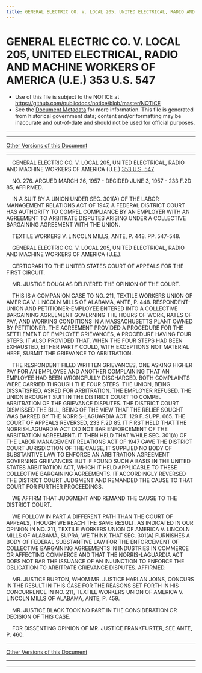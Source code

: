 ```yaml
---
title: GENERAL ELECTRIC CO. V. LOCAL 205, UNITED ELECTRICAL, RADIO AND MACHINE WORKERS OF AMERICA (U.E.) 353 U.S. 547
---
```


# GENERAL ELECTRIC CO. V. LOCAL 205, UNITED ELECTRICAL, RADIO AND MACHINE WORKERS OF AMERICA (U.E.) 353 U.S. 547

* Use of this file is subject to the NOTICE at https://github.com/publicdocs/notice/blob/master/NOTICE
* See the [Document Metadata](../../../index.md) for more information.
  This file is generated from historical government data; content and/or formatting may be inaccurate and out-of-date and should not be used for official purposes.

----------
----------

[Other Versions of this Document](https://publicdocs.github.io/go/links?ns=uslm-x&ref=%2Fus%2Fcourts%2Fscotus%2FusReporter%2F353%2F547)

----------

    GENERAL ELECTRIC CO. V. LOCAL 205, UNITED ELECTRICAL, RADIO AND MACHINE WORKERS OF AMERICA (U.E.) [353 U.S. 547][/us/courts/scotus/usReporter/353/547]

    NO. 276.  ARGUED MARCH 26, 1957 - DECIDED JUNE 3, 1957 - 233 F.2D 85, AFFIRMED.

    IN A SUIT BY A UNION UNDER SEC. 301(A) OF THE LABOR MANAGEMENT RELATIONS ACT OF 1947, A FEDERAL DISTRICT COURT HAS AUTHORITY TO COMPEL COMPLIANCE BY AN EMPLOYER WITH AN AGREEMENT TO ARBITRATE DISPUTES ARISING UNDER A COLLECTIVE BARGAINING AGREEMENT WITH THE UNION.

    TEXTILE WORKERS V. LINCOLN MILLS, ANTE, P. 448.  PP. 547-548.

    GENERAL ELECTRIC CO. V. LOCAL 205, UNITED ELECTRICAL, RADIO AND MACHINE WORKERS OF AMERICA (U.E.).

    CERTIORARI TO THE UNITED STATES COURT OF APPEALS FOR THE FIRST CIRCUIT.

    MR. JUSTICE DOUGLAS DELIVERED THE OPINION OF THE COURT.

    THIS IS A COMPANION CASE TO NO. 211, TEXTILE WORKERS UNION OF AMERICA V. LINCOLN MILLS OF ALABAMA, ANTE, P. 448.  RESPONDENT-UNION AND PETITIONER-EMPLOYEE ENTERED INTO A COLLECTIVE BARGAINING AGREEMENT GOVERNING THE HOURS OF WORK, RATES OF PAY, AND WORKING CONDITIONS IN A MASSACHUSETTS PLANT OWNED BY PETITIONER.  THE AGREEMENT PROVIDED A PROCEDURE FOR THE SETTLEMENT OF EMPLOYEE GRIEVANCES, A PROCEDURE HAVING FOUR STEPS.  IT ALSO PROVIDED THAT, WHEN THE FOUR STEPS HAD BEEN EXHAUSTED, EITHER PARTY COULD, WITH EXCEPTIONS NOT MATERIAL HERE, SUBMIT THE GRIEVANCE TO ARBITRATION.

    THE RESPONDENT FILED WRITTEN GRIEVANCES, ONE ASKING HIGHER PAY FOR AN EMPLOYEE AND ANOTHER COMPLAINING THAT AN EMPLOYEE HAD BEEN WRONGFULLY DISCHARGED.  BOTH COMPLAINTS WERE CARRIED THROUGH THE FOUR STEPS.  THE UNION, BEING DISSATISFIED, ASKED FOR ARBITRATION.  THE EMPLOYER REFUSED.  THE UNION BROUGHT SUIT IN THE DISTRICT COURT TO COMPEL ARBITRATION OF THE GRIEVANCE DISPUTES.  THE DISTRICT COURT DISMISSED THE BILL, BEING OF THE VIEW THAT THE RELIEF SOUGHT WAS BARRED BY THE NORRIS-LAGUARDIA ACT.  129 F. SUPP. 665.  THE COURT OF APPEALS REVERSED, 233 F.2D 85.  IT FIRST HELD THAT THE NORRIS-LAGUARDIA ACT DID NOT BAR ENFORCEMENT OF THE ARBITRATION AGREEMENT.  IT THEN HELD THAT WHILE SEC. 301(A) OF THE LABOR MANAGEMENT RELATIONS ACT OF 1947 GAVE THE DISTRICT COURT JURISDICTION OF THE CAUSE, IT SUPPLIED NO BODY OF SUBSTANTIVE LAW TO ENFORCE AN ARBITRATION AGREEMENT GOVERNING GRIEVANCES.  BUT IF FOUND SUCH A BASIS IN THE UNITED STATES ARBITRATION ACT, WHICH IT HELD APPLICABLE TO THESE COLLECTIVE BARGAINING AGREEMENTS.  IT ACCORDINGLY REVERSED THE DISTRICT COURT JUDGMENT AND REMANDED THE CAUSE TO THAT COURT FOR FURTHER PROCEEDINGS.

    WE AFFIRM THAT JUDGMENT AND REMAND THE CAUSE TO THE DISTRICT COURT.

    WE FOLLOW IN PART A DIFFERENT PATH THAN THE COURT OF APPEALS, THOUGH WE REACH THE SAME RESULT.  AS INDICATED IN OUR OPINION IN NO. 211, TEXTILE WORKERS UNION OF AMERICA V. LINCOLN MILLS OF ALABAMA, SUPRA, WE THINK THAT SEC. 301(A) FURNISHES A BODY OF FEDERAL SUBSTANTIVE LAW FOR THE ENFORCEMENT OF COLLECTIVE BARGAINING AGREEMENTS IN INDUSTRIES IN COMMERCE OR AFFECTING COMMERCE AND THAT THE NORRIS-LAGUARDIA ACT DOES NOT BAR THE ISSUANCE OF AN INJUNCTION TO ENFORCE THE OBLIGATION TO ARBITRATE GRIEVANCE DISPUTES.  AFFIRMED.

    MR. JUSTICE BURTON, WHOM MR. JUSTICE HARLAN JOINS, CONCURS IN THE RESULT IN THIS CASE FOR THE REASONS SET FORTH IN HIS CONCURRENCE IN NO. 211, TEXTILE WORKERS UNION OF AMERICA V. LINCOLN MILLS OF ALABAMA, ANTE, P. 459.

    MR. JUSTICE BLACK TOOK NO PART IN THE CONSIDERATION OR DECISION OF THIS CASE.

    FOR DISSENTING OPINION OF MR. JUSTICE FRANKFURTER, SEE ANTE, P. 460.

----------

[Other Versions of this Document](https://publicdocs.github.io/go/links?ns=uslm-x&ref=%2Fus%2Fcourts%2Fscotus%2FusReporter%2F353%2F547)

----------
----------

[/us/courts/scotus/usReporter/353/547]: https://publicdocs.github.io/go/links?ns=uslm-x&ref=%2Fus%2Fcourts%2Fscotus%2FusReporter%2F353%2F547


